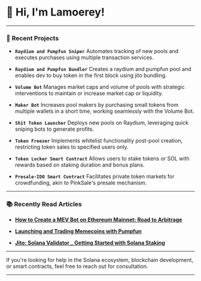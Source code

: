 
# 👋 Hi, I'm Lamoerey!

---
### 🚀 **Recent Projects**

- **`Raydium and Pumpfun Sniper`**
Automates tracking of new pools and executes purchases using multiple transaction services.

- **`Raydium and Pumpfun Bundler`**
  Creates a raydium and pumpfun pool and enables dev to buy token in the first block using jito bundling.

- **`Volume Bot`**
  Manages market caps and volume of pools with strategic interventions to maintain or increase market cap or liquidity.

- **`Maker Bot`**
  Increases pool makers by purchasing small tokens from multiple wallets in a short time, working seamlessly with the Volume Bot.

- **`Shit Token Launcher`**
  Deploys new pools on Raydium, leveraging quick sniping bots to generate profits.

- **`Token Freezer`**
  Implements whitelist functionality post-pool creation, restricting token sales to specified users only.

- **`Token Locker Smart Contract`**
  Allows users to stake tokens or SOL with rewards based on staking duration and bonus plans.

- **`Presale-IDO Smart Contract`**
  Facilitates private token markets for crowdfunding, akin to PinkSale's presale mechanism.

---

### 📚 **Recently Read Articles**

- [**How to Create a MEV Bot on Ethereum Mainnet: Road to Arbitrage**](https://www.blocknative.com/blog/mev-and-creating-a-basic-arbitrage-bot-on-ethereum-mainnet)

- [**Launching and Trading Memecoins with Pumpfun**](https://medium.com/@8093akash/explaining-pump-fun-launching-and-trading-memecoins-and-building-your-pump-fun-clone-1ecc8081c589)

- [**Jito: Solana Validator _ Getting Started with Solana Staking**](https://www.jito.network/blog/solana-validator-101-getting-started-with-solana-staking/)

---
If you're looking for help in the Solana ecosystem, blockchain development, or smart contracts, feel free to reach out for consultation.

---


